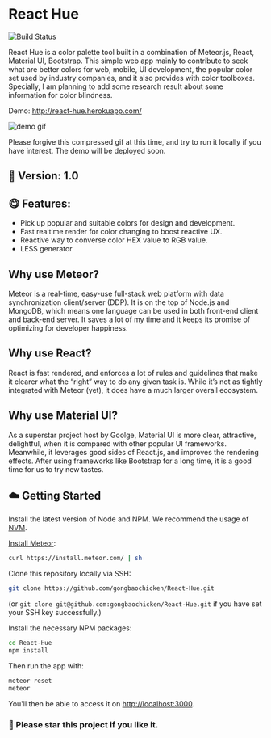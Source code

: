 # React Hue
[![Build Status](https://travis-ci.org/gongbaochicken/React-Hue.svg?branch=master)](https://travis-ci.org/gongbaochicken/React-Hue)

React Hue is a color palette tool built in a combination of Meteor.js, React, Material UI, Bootstrap. This simple web app mainly to contribute to seek what are better colors for web, mobile, UI development, the popular color set used by industry companies, and it also provides with color toolboxes. Specially, I am planning to add some research result about some information for color blindness.

Demo: http://react-hue.herokuapp.com/

![demo gif](demoGif/demo1.gif)

Please forgive this compressed gif at this time, and try to run it locally if you have interest. The demo will be deployed soon.


## :memo: Version: 1.0
## :yum: Features:
 - Pick up popular and suitable colors for design and development.
 - Fast realtime render for color changing to boost reactive UX.
 - Reactive way to converse color HEX value to RGB value.
 - LESS generator

## Why use Meteor?
Meteor is a real-time, easy-use full-stack web platform with data synchronization client/server (DDP). It is on the top of Node.js and MongoDB, which means one language can be used in both front-end client and back-end server. It saves a lot of my time and it keeps its promise of optimizing for developer happiness.

## Why use React?
React is fast rendered, and enforces a lot of rules and guidelines that make it clearer what the “right” way to do any given task is. While it’s not as tightly integrated with Meteor (yet), it does have a much larger overall ecosystem.

## Why use Material UI?
As a superstar project host by Goolge, Material UI is more clear, attractive, delightful, when it is compared with other popular UI frameworks. Meanwhile, it leverages good sides of React.js, and improves the rendering effects. After using frameworks like Bootstrap for a long time, it is a good time for us to try new tastes.

## :cloud: Getting Started

Install the latest version of Node and NPM. We recommend the usage of [NVM](http://nvm.sh).

[Install Meteor](https://www.meteor.com/install):

```sh
curl https://install.meteor.com/ | sh
```

Clone this repository locally via SSH:

```sh
git clone https://github.com/gongbaochicken/React-Hue.git
```

(or `git clone git@github.com:gongbaochicken/React-Hue.git` if you have set your SSH key successfully.)

Install the necessary NPM packages:

```sh
cd React-Hue
npm install
```

Then run the app with:

```sh
meteor reset
meteor
```

You'll then be able to access it on [http://localhost:3000](http://localhost:3000).

### :dizzy: Please star this project if you like it.
